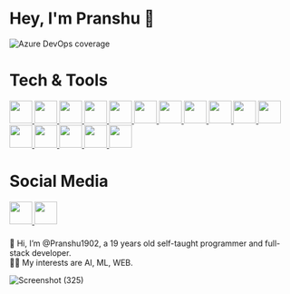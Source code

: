 # Hey, I'm Pranshu 🚀

<img
  alt="Azure DevOps coverage"
  src="https://img.shields.io/badge/developer-coding-brightgreen"
/>
<br>
# Tech & Tools
  <a href="https://github.com/Pranshu1902/">
  <img
    width="40"
    height="40"
    src="https://cdn.jsdelivr.net/gh/devicons/devicon/icons/django/django-plain.svg"
  />
</a>
<a href="https://github.com/Pranshu1902/">
  <img
    width="40"
    height="40"
    src="https://cdn.jsdelivr.net/gh/devicons/devicon/icons/firefox/firefox-original.svg"
  />
</a>
<a href="https://github.com/Pranshu1902/">
  <img
    width="40"
    height="40"
    src="https://cdn.jsdelivr.net/gh/devicons/devicon/icons/git/git-original.svg"
  />
</a>
<a href="https://github.com/Pranshu1902/">
  <img
    width="40"
    height="40"
    src="https://cdn.jsdelivr.net/gh/devicons/devicon/icons/html5/html5-original.svg"
  />
</a>
<a href="https://github.com/Pranshu1902/">
  <img
    width="40"
    height="40"
    src="https://cdn.jsdelivr.net/gh/devicons/devicon/icons/javascript/javascript-original.svg"
  />
</a>

<a href="https://github.com/Pranshu1902/">
  <img
    width="40"
    height="40"
    src="https://cdn.jsdelivr.net/gh/devicons/devicon/icons/java/java-original-wordmark.svg"
  />
</a>

<a href="https://github.com/Pranshu1902/">
  <img
    width="40"
    height="40"
    src="https://cdn.jsdelivr.net/gh/devicons/devicon/icons/linux/linux-original.svg"
  />
</a>

<a href="https://github.com/Pranshu1902/">
  <img
    width="40"
    height="40"
    src="https://cdn.jsdelivr.net/gh/devicons/devicon/icons/nodejs/nodejs-plain-wordmark.svg"
  />
</a>

<a href="https://github.com/Pranshu1902/">
  <img
    width="40"
    height="40"
    src="https://cdn.jsdelivr.net/gh/devicons/devicon/icons/npm/npm-original-wordmark.svg"
  />
</a>

<a href="https://github.com/Pranshu1902/">
  <img
    width="40"
    height="40"
    src="https://cdn.jsdelivr.net/gh/devicons/devicon/icons/python/python-original.svg"
  />
</a>

<a href="https://github.com/Pranshu1902/">
  <img
    width="40"
    height="40"
    src="https://cdn.jsdelivr.net/gh/devicons/devicon/icons/react/react-original.svg"
  />
</a>

<a href="https://github.com/Pranshu1902/">
  <img
    width="40"
    height="40"
    src="https://cdn.jsdelivr.net/gh/devicons/devicon/icons/slack/slack-original.svg"
  />
</a>

<a href="https://github.com/Pranshu1902/">
  <img
    width="40"
    height="40"
    src="https://cdn.jsdelivr.net/gh/devicons/devicon/icons/typescript/typescript-original.svg"
  />
</a>

<a href="https://github.com/Pranshu1902/">
  <img
    width="40"
    height="40"
    src="https://cdn.jsdelivr.net/gh/devicons/devicon/icons/ubuntu/ubuntu-plain.svg"
  />
</a>
<a href="https://github.com/Pranshu1902/">
  <img
    width="40"
    height="40"
    src="https://cdn.jsdelivr.net/gh/devicons/devicon/icons/vscode/vscode-original.svg"
  />
</a>
<a href="https://github.com/Pranshu1902/">
  <img
    width="40"
    height="40"
    src="https://cdn.jsdelivr.net/gh/devicons/devicon/icons/bash/bash-original.svg"
  />
</a>


# Social Media

  <a href="https://twitter.com/pranshu1902">
    <img
      width="40"
      height="40"
      src="https://cdn.jsdelivr.net/gh/devicons/devicon/icons/twitter/twitter-original.svg"
    />
  </a>

  <a href="https://www.linkedin.com/in/pranshu1902/">
    <img
      width="40"
      height="40"
      src="https://cdn.jsdelivr.net/gh/devicons/devicon/icons/linkedin/linkedin-original.svg"
    />
  </a>

<div style="margin-top: 5; margin-bottom: 5;">
<br>
👋 Hi, I’m @Pranshu1902, a 19 years old self-taught programmer and full-stack developer.
<br>
👨‍💻 My interests are AI, ML, WEB.
<br>
</div>

![Screenshot (325)](https://user-images.githubusercontent.com/70687348/170288397-3ce944e4-6eb2-4f1d-989b-f06c7a20ef76.png)

